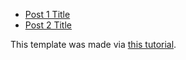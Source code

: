 
- [Post 1 Title](posts/W4.md)
- [Post 2 Title](posts/post-2.md)

This template was made via [this tutorial](https://deno.com/blog/build-a-blog-with-fresh).

